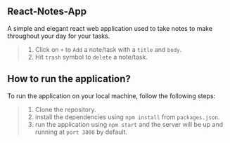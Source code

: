 ## React-Notes-App
A simple and elegant react web application used to take notes to make throughout your day for your tasks.
>1. Click on `+` to `Add` a note/task with a `title` and `body`.
>2. Hit `trash` symbol to `delete` a note/task.

## How to run the application?
To run the application on your local machine, follow the following steps:
>1. Clone the repository.
>2. install the dependencies using `npm install` from `packages.json`.
>3. run the application using `npm start` and the server will be up and running at `port 3000` by default.
